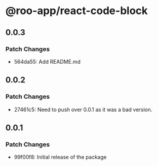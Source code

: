 # @roo-app/react-code-block

## 0.0.3

### Patch Changes

- 564da55: Add README.md

## 0.0.2

### Patch Changes

- 27461c5: Need to push over 0.0.1 as it was a bad version.

## 0.0.1

### Patch Changes

- 99f00f8: Initial release of the package
